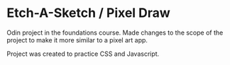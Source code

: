 
# Etch-A-Sketch / Pixel Draw

Odin project in the foundations course.
Made changes to the scope of the project to make it more similar to a pixel art app. 

Project was created to practice CSS and Javascript.
